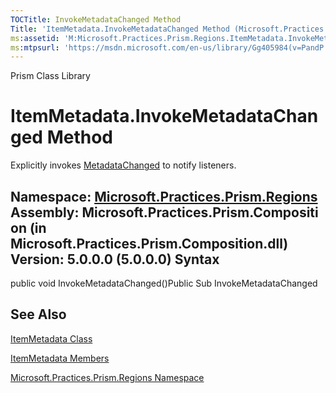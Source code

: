 ```yaml
---
TOCTitle: InvokeMetadataChanged Method
Title: 'ItemMetadata.InvokeMetadataChanged Method (Microsoft.Practices.Prism.Regions)'
ms:assetid: 'M:Microsoft.Practices.Prism.Regions.ItemMetadata.InvokeMetadataChanged'
ms:mtpsurl: 'https://msdn.microsoft.com/en-us/library/Gg405984(v=PandP.50)'
---
```


Prism Class Library

ItemMetadata.InvokeMetadataChanged Method
=============================================

Explicitly invokes [MetadataChanged](https://msdn.microsoft.com/e:microsoft.practices.prism.regions.itemmetadata.metadatachanged) to notify listeners.

**Namespace:** [Microsoft.Practices.Prism.Regions](https://msdn.microsoft.com/n:microsoft.practices.prism.regions)
**Assembly:** Microsoft.Practices.Prism.Composition (in Microsoft.Practices.Prism.Composition.dll) Version: 5.0.0.0 (5.0.0.0)
Syntax
------

<span id="syntaxToggle"></span>public void InvokeMetadataChanged()Public Sub InvokeMetadataChanged

See Also
--------


[ItemMetadata Class](https://msdn.microsoft.com/t:microsoft.practices.prism.regions.itemmetadata)

[ItemMetadata Members](https://msdn.microsoft.com/allmembers.t:microsoft.practices.prism.regions.itemmetadata)

[Microsoft.Practices.Prism.Regions Namespace](https://msdn.microsoft.com/n:microsoft.practices.prism.regions)
